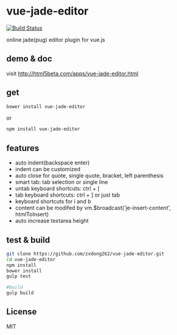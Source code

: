 # vue-jade-editor
[![Build Status](https://travis-ci.org/zxdong262/vue-jade-editor.svg?branch=master)](https://travis-ci.org/zxdong262/vue-jade-editor)

online jade(pug) editor plugin for vue.js

## demo & doc
visit <a href='http://html5beta.com/apps/vue-jade-editor.html'>http://html5beta.com/apps/vue-jade-editor.html</a>

## get
```bash
bower install vue-jade-editor
```

or

```bash
npm install vue-jade-editor
```

## features
- auto indent(backspace enter)
- indent can be customized
- auto close for quote, single quote, bracket, left parenthesis
- smart tab: tab selection or single line
- untab keyboard shortcuts: ctrl + [
- tab keyboard shortcuts: ctrl + ] or just tab
- keyboard shortcuts for i and b
- content can be modifed by vm.$broadcast('je-insert-content', htmlToInsert)
- auto increase textarea height

## test & build
```bash
git clone https://github.com/zxdong262/vue-jade-editor.git
cd vue-jade-editor
npm install
bower install
gulp test

#build
gulp build

```

## License
MIT
